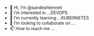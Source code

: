 - 👋 Hi, I’m @sandeshtenneti
- 👀 I’m interested in ...DEVOPS
- 🌱 I’m currently learning ...KUBERNETES
- 💞️ I’m looking to collaborate on ...
- 📫 How to reach me ...

<!---
sandeshtenneti/sandeshtenneti is a ✨ special ✨ repository because its `README.md` (this file) appears on your GitHub profile.
You can click the Preview link to take a look at your changes.
--->
